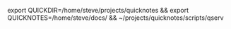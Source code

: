 export QUICKDIR=/home/steve/projects/quicknotes && export QUICKNOTES=/home/steve/docs/ && ~/projects/quicknotes/scripts/qserv
